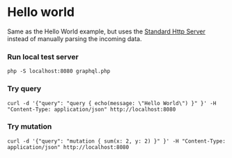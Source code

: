 # Hello world

Same as the Hello World example, but uses the [Standard Http Server](https://webonyx.github.io/graphql-php/executing-queries/#using-server)
instead of manually parsing the incoming data.

### Run local test server

```
php -S localhost:8080 graphql.php
```

### Try query

```
curl -d '{"query": "query { echo(message: \"Hello World\") }" }' -H "Content-Type: application/json" http://localhost:8080
```

### Try mutation

```
curl -d '{"query": "mutation { sum(x: 2, y: 2) }" }' -H "Content-Type: application/json" http://localhost:8080
```
